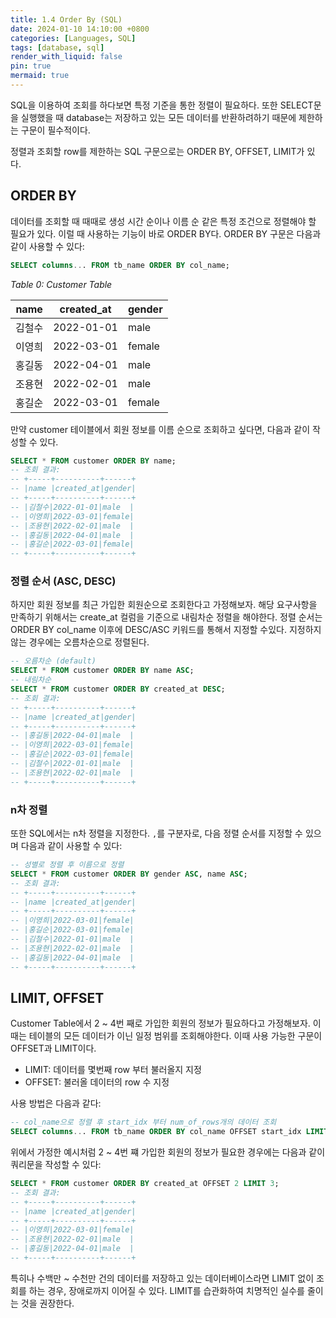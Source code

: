 ```yaml
---
title: 1.4 Order By (SQL)
date: 2024-01-10 14:10:00 +0800
categories: [Languages, SQL]
tags: [database, sql]
render_with_liquid: false
pin: true
mermaid: true
---
```


SQL을 이용하여 조회를 하다보면 특정 기준을 통한 정렬이 필요하다. 또한 SELECT문을 실행했을 때 database는 저장하고 있는 모든 데이터를 반환하려하기 때문에 제한하는 구문이 필수적이다.

정렬과 조회할 row를 제한하는 SQL 구문으로는 ORDER BY, OFFSET, LIMIT가 있다.

## ORDER BY

데이터를 조회할 때 때때로 생성 시간 순이나 이름 순 같은 특정 조건으로 정렬해야 할 필요가 있다. 이럴 때 사용하는 기능이 바로 ORDER BY다. ORDER BY 구문은 다음과 같이 사용할 수 있다:

``` sql
SELECT columns... FROM tb_name ORDER BY col_name;
```

_Table 0: Customer Table_

|name |created_at|gender|
|-----|----------|------|
|김철수|2022-01-01|male  |
|이영희|2022-03-01|female|
|홍길동|2022-04-01|male  |
|조용현|2022-02-01|male  |
|홍길순|2022-03-01|female|


만약 customer 테이블에서 회원 정보를 이름 순으로 조회하고 싶다면, 다음과 같이 작성할 수 있다.

``` sql
SELECT * FROM customer ORDER BY name;
-- 조회 결과:
-- +-----+----------+------+
-- |name |created_at|gender|
-- +-----+----------+------+
-- |김철수|2022-01-01|male  |
-- |이영희|2022-03-01|female|
-- |조용현|2022-02-01|male  |
-- |홍길동|2022-04-01|male  |
-- |홍길순|2022-03-01|female|
-- +-----+----------+------+
```

### 정렬 순서 (ASC, DESC)

하지만 회원 정보를 최근 가입한 회원순으로 조회한다고 가정해보자. 해당 요구사항을 만족하기 위해서는 create_at 컬럼을 기준으로 내림차순 정렬을 해야한다. 정렬 순서는 ORDER BY col_name 이후에 DESC/ASC 키워드를 통해서 지정할 수있다. 지정하지 않는 경우에는 오름차순으로 정렬된다.

``` sql
-- 오름차순 (default)
SELECT * FROM customer ORDER BY name ASC;
-- 내림차순
SELECT * FROM customer ORDER BY created_at DESC;
-- 조회 결과:
-- +-----+----------+------+
-- |name |created_at|gender|
-- +-----+----------+------+
-- |홍길동|2022-04-01|male  |
-- |이영희|2022-03-01|female|
-- |홍길순|2022-03-01|female|
-- |김철수|2022-01-01|male  |
-- |조용현|2022-02-01|male  |
-- +-----+----------+------+
```

### n차 정렬

또한 SQL에서는 n차 정렬을 지정한다. `,`를 구분자로, 다음 정렬 순서를 지정할 수 있으며 다음과 같이 사용할 수 있다:

``` sql
-- 성별로 정렬 후 이름으로 정렬
SELECT * FROM customer ORDER BY gender ASC, name ASC;
-- 조회 결과:
-- +-----+----------+------+
-- |name |created_at|gender|
-- +-----+----------+------+
-- |이영희|2022-03-01|female|
-- |홍길순|2022-03-01|female|
-- |김철수|2022-01-01|male  |
-- |조용현|2022-02-01|male  |
-- |홍길동|2022-04-01|male  |
-- +-----+----------+------+
```

## LIMIT, OFFSET

Customer Table에서 2 ~ 4번 째로 가입한 회원의 정보가 필요하다고 가정해보자. 이때는 테이블의 모든 데이터가 이닌 일정 범위를 조회해야한다. 이때 사용 가능한 구문이 OFFSET과 LIMIT이다.

- LIMIT: 데이터를 몇번째 row 부터 불러올지 지정
- OFFSET: 불러올 데이터의 row 수 지정

사용 방법은 다음과 같다:

``` sql
-- col_name으로 정렬 후 start_idx 부터 num_of_rows개의 데이터 조회
SELECT columns... FROM tb_name ORDER BY col_name OFFSET start_idx LIMIT num_of_rows;
```

위에서 가정한 예시처럼 2 ~ 4번 쨰 가입한 회원의 정보가 필요한 경우에는 다음과 같이 쿼리문을 작성할 수 있다:

``` sql
SELECT * FROM customer ORDER BY created_at OFFSET 2 LIMIT 3;
-- 조회 결과:
-- +-----+----------+------+
-- |name |created_at|gender|
-- +-----+----------+------+
-- |이영희|2022-03-01|female|
-- |조용현|2022-02-01|male  |
-- |홍길동|2022-04-01|male  |
-- +-----+----------+------+
```

특히나 수백만 ~ 수천만 건의 데이터를 저장하고 있는 데이터베이스라면 LIMIT 없이 조회를 하는 경우, 장애로까지 이어질 수 있다. LIMIT를 습관화하여 치명적인 실수를 줄이는 것을 권장한다.